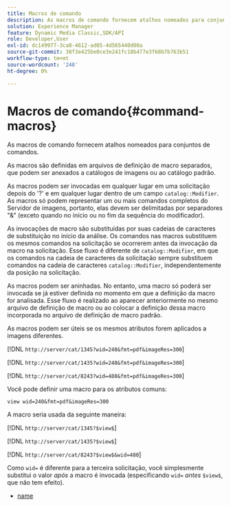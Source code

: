 ```yaml
---
title: Macros de comando
description: As macros de comando fornecem atalhos nomeados para conjuntos de comandos.
solution: Experience Manager
feature: Dynamic Media Classic,SDK/API
role: Developer,User
exl-id: dc149977-3ca8-4612-ad05-4d565440d00a
source-git-commit: 38f3e425be0ce3e241fc18b477e3f68b7b763b51
workflow-type: tm+mt
source-wordcount: '248'
ht-degree: 0%

---
```


# Macros de comando{#command-macros}

As macros de comando fornecem atalhos nomeados para conjuntos de comandos.

As macros são definidas em arquivos de definição de macro separados, que podem ser anexados a catálogos de imagens ou ao catálogo padrão.

As macros podem ser invocadas em qualquer lugar em uma solicitação depois do &#39;?&#39; e em qualquer lugar dentro de um campo `catalog::Modifier`. As macros só podem representar um ou mais comandos completos do Servidor de imagens, portanto, elas devem ser delimitadas por separadores &quot;&amp;&quot; (exceto quando no início ou no fim da sequência do modificador).

As invocações de macro são substituídas por suas cadeias de caracteres de substituição no início da análise. Os comandos nas macros substituem os mesmos comandos na solicitação se ocorrerem antes da invocação da macro na solicitação. Esse fluxo é diferente de `catalog::Modifier`, em que os comandos na cadeia de caracteres da solicitação sempre substituem comandos na cadeia de caracteres `catalog::Modifier`, independentemente da posição na solicitação.

As macros podem ser aninhadas. No entanto, uma macro só poderá ser invocada se já estiver definida no momento em que a definição da macro for analisada. Esse fluxo é realizado ao aparecer anteriormente no mesmo arquivo de definição de macro ou ao colocar a definição dessa macro incorporada no arquivo de definição de macro padrão.

As macros podem ser úteis se os mesmos atributos forem aplicados a imagens diferentes.

[!DNL `http://server/cat/1345?wid=240&fmt=pdf&imageRes=300`]

[!DNL `http://server/cat/1435?wid=240&fmt=pdf&imageRes=300`]

[!DNL `http://server/cat/8243?wid=480&fmt=pdf&imageRes=300`]

Você pode definir uma macro para os atributos comuns:

`view wid=240&fmt=pdf&imageRes=300`

A macro seria usada da seguinte maneira:

[!DNL `http://server/cat/1345?$view$`]

[!DNL `http://server/cat/1435?$view$`]

[!DNL `http://server/cat/8243?$view$&wid=480`]

Como `wid=` é diferente para a terceira solicitação, você simplesmente substitui o valor *após* a macro é invocada (especificando `wid=` *antes* `$view$`, que não tem efeito).

+ [name](r-name.md)
